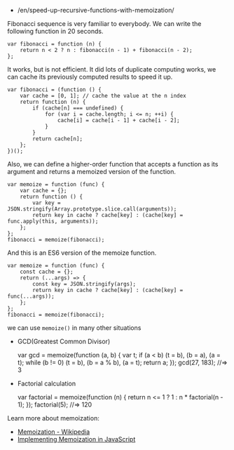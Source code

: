 -   /en/speed-up-recursive-functions-with-memoization/

Fibonacci sequence is very familiar to everybody. We can write the following function in 20 seconds.

    var fibonacci = function (n) {
        return n < 2 ? n : fibonacci(n - 1) + fibonacci(n - 2);
    };

It works, but is not efficient. It did lots of duplicate computing works, we can cache its previously computed results to speed it up.

    var fibonacci = (function () {
        var cache = [0, 1]; // cache the value at the n index
        return function (n) {
            if (cache[n] === undefined) {
                for (var i = cache.length; i <= n; ++i) {
                    cache[i] = cache[i - 1] + cache[i - 2];
                }
            }
            return cache[n];
        };
    })();

Also, we can define a higher-order function that accepts a function as its argument and returns a memoized version of the function.

    var memoize = function (func) {
        var cache = {};
        return function () {
            var key = JSON.stringify(Array.prototype.slice.call(arguments));
            return key in cache ? cache[key] : (cache[key] = func.apply(this, arguments));
        };
    };
    fibonacci = memoize(fibonacci);

And this is an ES6 version of the memoize function.

    var memoize = function (func) {
        const cache = {};
        return (...args) => {
            const key = JSON.stringify(args);
            return key in cache ? cache[key] : (cache[key] = func(...args));
        };
    };
    fibonacci = memoize(fibonacci);

we can use `memoize()` in many other situations

-   GCD(Greatest Common Divisor)

    var gcd = memoize(function (a, b) {
        var t;
        if (a < b) (t = b), (b = a), (a = t);
        while (b != 0) (t = b), (b = a % b), (a = t);
        return a;
    });
    gcd(27, 183); //=> 3

-   Factorial calculation

    var factorial = memoize(function (n) {
        return n <= 1 ? 1 : n * factorial(n - 1);
    });
    factorial(5); //=> 120

Learn more about memoization:

-   [Memoization - Wikipedia](https://en.wikipedia.org/wiki/Memoization)
-   [Implementing Memoization in JavaScript](https://www.sitepoint.com/implementing-memoization-in-javascript/)
